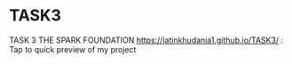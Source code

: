 # TASK3
TASK 3 THE SPARK FOUNDATION
 https://jatinkhudania1.github.io/TASK3/ : Tap to quick preview of my project
